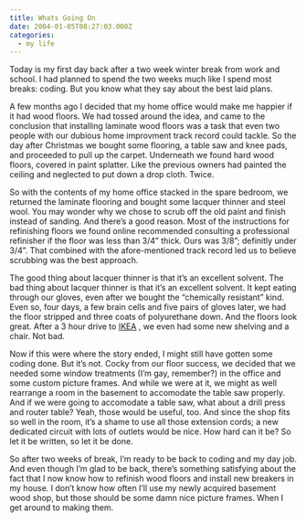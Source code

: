 ```yaml
---
title: Whats Going On
date: 2004-01-05T08:27:03.000Z
categories:
  - my life
---
```

Today is my first day back after a two week winter break from work and school. I had planned to spend the two weeks much like I spend most breaks: coding. But you know what they say about the best laid plans.

A few months ago I decided that my home office would make me happier if it had wood floors. We had tossed around the idea, and came to the conclusion that installing laminate wood floors was a task that even two people with our dubious home improvment track record could tackle. So the day after Christmas we bought some flooring, a table saw and knee pads, and proceeded to pull up the carpet. Underneath we found hard wood floors, covered in paint splatter. Like the previous owners had painted the ceiling and neglected to put down a drop cloth. Twice.

So with the contents of my home office stacked in the spare bedroom, we returned the laminate flooring and bought some lacquer thinner and steel wool. You may wonder why we chose to scrub off the old paint and finish instead of sanding. And there’s a good reason. Most of the instructions for refinishing floors we found online recommended consulting a professional refinisher if the floor was less than 3/4” thick. Ours was 3/8”; definitly under 3/4”. That combined with the afore-mentioned track record led us to believe scrubbing was the best approach.

The good thing about lacquer thinner is that it’s an excellent solvent. The bad thing about lacquer thinner is that it’s an excellent solvent. It kept eating through our gloves, even after we bought the “chemically resistant” kind. Even so, four days, a few brain cells and five pairs of gloves later, we had the floor stripped and three coats of polyurethane down. And the floors look great. After a 3 hour drive to [IKEA][1] , we even had some new shelving and a chair. Not bad.

Now if this were where the story ended, I might still have gotten some coding done. But it’s not. Cocky from our floor success, we decided that we needed some window treatments (I’m gay, remember?) in the office and some custom picture frames. And while we were at it, we might as well rearrange a room in the basement to accomodate the table saw properly. And if we were going to accomodate a table saw, what about a drill press and router table? Yeah, those would be useful, too. And since the shop fits so well in the room, it’s a shame to use all those extension cords; a new dedicated circuit with lots of outlets would be nice. How hard can it be? So let it be written, so let it be done.

So after two weeks of break, I’m ready to be back to coding and my day job. And even though I’m glad to be back, there’s something satisfying about the fact that I now know how to refinish wood floors and install new breakers in my house. I don’t know how often I’ll use my newly acquired basement wood shop, but those should be some damn nice picture frames. When I get around to making them.


 [1]: http://ikea.com
